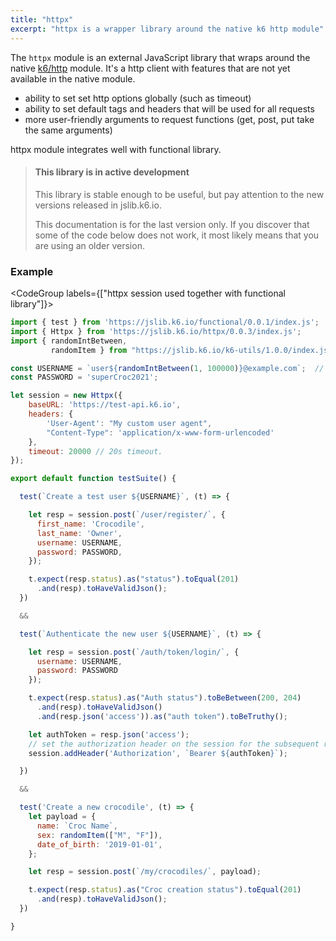 ```yaml
---
title: "httpx"
excerpt: "httpx is a wrapper library around the native k6 http module"
---
```


The `httpx` module is an external JavaScript library that wraps around the native [k6/http](/javascript-api/k6-http) module. 
It's a http client with features that are not yet available in the native module.
 - ability to set set http options globally (such as timeout)
 - ability to set default tags and headers that will be used for all requests
 - more user-friendly arguments to request functions (get, post, put take the same arguments)



httpx module integrates well with functional library. 


<Blockquote mod='warning'>

#### This library is in active development

This library is stable enough to be useful, but pay attention to the new versions released in jslib.k6.io. 

This documentation is for the last version only. If you discover that some of the code below does not work, it most likely means that you are using an older version.

</Blockquote>


### Example

<CodeGroup labels={["httpx session used together with functional library"]}>

```javascript
import { test } from 'https://jslib.k6.io/functional/0.0.1/index.js';
import { Httpx } from 'https://jslib.k6.io/httpx/0.0.3/index.js';
import { randomIntBetween, 
         randomItem } from "https://jslib.k6.io/k6-utils/1.0.0/index.js";

const USERNAME = `user${randomIntBetween(1, 100000)}@example.com`;  // random email address
const PASSWORD = 'superCroc2021';

let session = new Httpx({
    baseURL: 'https://test-api.k6.io', 
    headers: {
        'User-Agent': "My custom user agent",
        "Content-Type": 'application/x-www-form-urlencoded' 
    },
    timeout: 20000 // 20s timeout.
});

export default function testSuite() {

  test(`Create a test user ${USERNAME}`, (t) => {

    let resp = session.post(`/user/register/`, {
      first_name: 'Crocodile',
      last_name: 'Owner',
      username: USERNAME,
      password: PASSWORD,
    });

    t.expect(resp.status).as("status").toEqual(201)
      .and(resp).toHaveValidJson();
  })

  &&

  test(`Authenticate the new user ${USERNAME}`, (t) => {

    let resp = session.post(`/auth/token/login/`, {
      username: USERNAME,
      password: PASSWORD
    });

    t.expect(resp.status).as("Auth status").toBeBetween(200, 204)
      .and(resp).toHaveValidJson()
      .and(resp.json('access')).as("auth token").toBeTruthy();

    let authToken = resp.json('access');
    // set the authorization header on the session for the subsequent requests.
    session.addHeader('Authorization', `Bearer ${authToken}`);

  })

  &&

  test('Create a new crocodile', (t) => {
    let payload = {
      name: `Croc Name`,
      sex: randomItem(["M", "F"]),
      date_of_birth: '2019-01-01',
    };

    let resp = session.post(`/my/crocodiles/`, payload);

    t.expect(resp.status).as("Croc creation status").toEqual(201)
      .and(resp).toHaveValidJson();
  })

}
```

</CodeGroup>